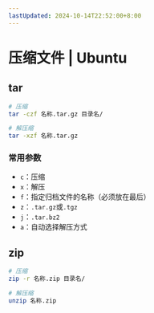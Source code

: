 ```yaml
---
lastUpdated: 2024-10-14T22:52:00+8:00
---
```


# 压缩文件 | Ubuntu

## tar

```bash
# 压缩
tar -czf 名称.tar.gz 目录名/

# 解压缩
tar -xzf 名称.tar.gz
```

### 常用参数

- `c`：压缩
- `x`：解压
- `f`：指定归档文件的名称（必须放在最后）
- `z`：`.tar.gz`或`.tgz`
- `j`：`.tar.bz2`
- `a`：自动选择解压方式

## zip

```bash
# 压缩
zip -r 名称.zip 目录名/

# 解压缩
unzip 名称.zip
```
